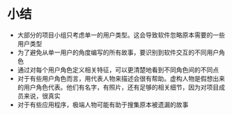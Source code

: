 # 小结

- 大部分的项目小组只考虑单一的用户类型。这会导致软件忽略原本需要的一些用户类型
- 为了避免从单一用户的角度编写的所有故事，要识别到软件交互的不同用户角色
- 通过对每个用户角色定义相关特征，可以更清楚地看到不同角色间的不同点
- 对于有些用户角色而言，用代表人物来描述会很有帮助。虚构人物是假想出来的用户角色代表。他们有名字，有照片，还有足够的相关细节，因为对项目成员来说，很真实
- 对于有些应用程序，极端人物可能有助于搜集原本被遗漏的故事